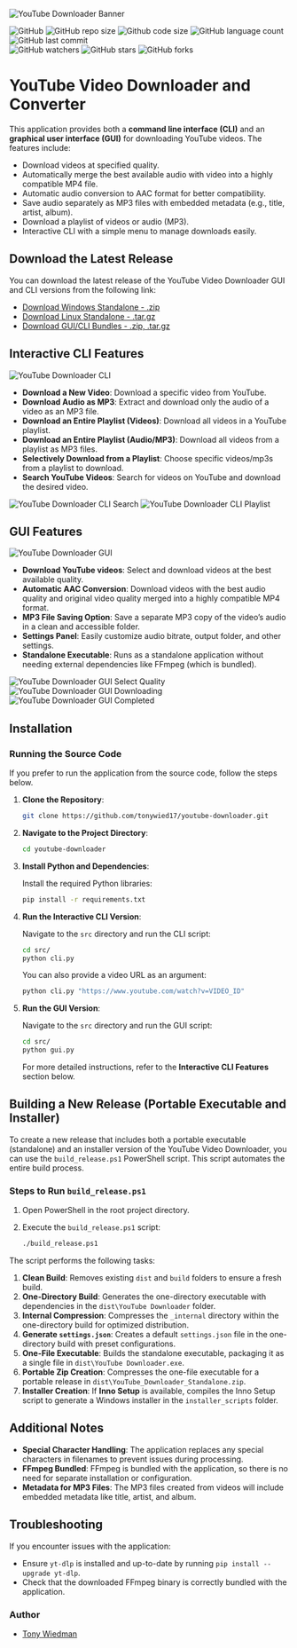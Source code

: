 
![YouTube Downloader Banner](https://raw.githubusercontent.com/tonywied17/youtube-downloader/refs/heads/main/src/media/repo_assets/reademe_logo_new.png)

![GitHub](https://img.shields.io/github/license/tonywied17/bin-scripts?style=for-the-badge)
![GitHub repo size](https://img.shields.io/github/repo-size/tonywied17/youtube-downloader?style=for-the-badge)
![Github code size](https://img.shields.io/github/languages/code-size/tonywied17/youtube-downloader?style=for-the-badge)
![GitHub language count](https://img.shields.io/github/languages/top/tonywied17/youtube-downloader?style=for-the-badge)
![GitHub last commit](https://img.shields.io/github/last-commit/tonywied17/youtube-downloader?style=for-the-badge)
<br />
![GitHub watchers](https://img.shields.io/github/watchers/tonywied17/youtube-downloader?style=flat-square)
![GitHub stars](https://img.shields.io/github/stars/tonywied17/youtube-downloader?style=flat-square)
![GitHub forks](https://img.shields.io/github/forks/tonywied17/bin-scripts?style=flat-square)

# YouTube Video Downloader and Converter

This application provides both a **command line interface (CLI)** and an **graphical user interface (GUI)** for downloading YouTube videos. The features include:

- Download videos at specified quality.
- Automatically merge the best available audio with video into a highly compatible MP4 file.
- Automatic audio conversion to AAC format for better compatibility.
- Save audio separately as MP3 files with embedded metadata (e.g., title, artist, album).
- Download a playlist of videos or audio (MP3).
- Interactive CLI with a simple menu to manage downloads easily. 

## Download the Latest Release

You can download the latest release of the YouTube Video Downloader GUI and CLI versions from the following link:

- [Download Windows Standalone - .zip](https://github.com/tonywied17/youtube-downloader/releases)
- [Download Linux Standalone - .tar.gz](https://github.com/tonywied17/youtube-downloader/releases)
- [Download GUI/CLI Bundles - .zip, .tar.gz](https://github.com/tonywied17/youtube-downloader/releases)

## Interactive CLI Features
![YouTube Downloader CLI](https://raw.githubusercontent.com/tonywied17/youtube-downloader/refs/heads/main/src/media/repo_assets/yt-cli-main-menu.png)
- **Download a New Video**: Download a specific video from YouTube.
- **Download Audio as MP3**: Extract and download only the audio of a video as an MP3 file.
- **Download an Entire Playlist (Videos)**: Download all videos in a YouTube playlist.
- **Download an Entire Playlist (Audio/MP3)**: Download all videos from a playlist as MP3 files.
- **Selectively Download from a Playlist**: Choose specific videos/mp3s from a playlist to download.
- **Search YouTube Videos**: Search for videos on YouTube and download the desired video.

![YouTube Downloader CLI Search](https://raw.githubusercontent.com/tonywied17/youtube-downloader/refs/heads/main/src/media/repo_assets/yt-cli-search.png)
![YouTube Downloader CLI Playlist](https://raw.githubusercontent.com/tonywied17/youtube-downloader/refs/heads/main/src/media/repo_assets/yt-cli-select-playlist.png)


## GUI Features
![YouTube Downloader GUI](https://raw.githubusercontent.com/tonywied17/youtube-downloader/refs/heads/main/src/media/repo_assets/yt-gui-windows.png)
- **Download YouTube videos**: Select and download videos at the best available quality.
- **Automatic AAC Conversion**: Download videos with the best audio quality and original video quality merged into a highly compatible MP4 format.
- **MP3 File Saving Option**: Save a separate MP3 copy of the video’s audio in a clean and accessible folder.
- **Settings Panel**: Easily customize audio bitrate, output folder, and other settings.
- **Standalone Executable**: Runs as a standalone application without needing external dependencies like FFmpeg (which is bundled).

![YouTube Downloader GUI Select Quality](https://raw.githubusercontent.com/tonywied17/youtube-downloader/refs/heads/main/src/media/repo_assets/yt-gui-select-quality.png)
![YouTube Downloader GUI Downloading](https://raw.githubusercontent.com/tonywied17/youtube-downloader/refs/heads/main/src/media/repo_assets/yt-gui-downloading.png)
![YouTube Downloader GUI Completed](https://raw.githubusercontent.com/tonywied17/youtube-downloader/refs/heads/main/src/media/repo_assets/yt-gui-completed.png)

## Installation

### Running the Source Code

If you prefer to run the application from the source code, follow the steps below.

1. **Clone the Repository**:

   ```bash
   git clone https://github.com/tonywied17/youtube-downloader.git
   ```

2. **Navigate to the Project Directory**:

   ```bash
   cd youtube-downloader
   ```

3. **Install Python and Dependencies**:

   Install the required Python libraries:

   ```bash
   pip install -r requirements.txt
   ```

4. **Run the Interactive CLI Version**:

   Navigate to the `src` directory and run the CLI script:

   ```bash
   cd src/
   python cli.py
   ```

   You can also provide a video URL as an argument:

   ```bash
   python cli.py "https://www.youtube.com/watch?v=VIDEO_ID"
   ```

5. **Run the GUI Version**:

   Navigate to the `src` directory and run the GUI script:

   ```bash
   cd src/
   python gui.py
   ```

   For more detailed instructions, refer to the **Interactive CLI Features** section below.

## Building a New Release (Portable Executable and Installer)

To create a new release that includes both a portable executable (standalone) and an installer version of the YouTube Video Downloader, you can use the `build_release.ps1` PowerShell script. This script automates the entire build process.

### Steps to Run `build_release.ps1`

1. Open PowerShell in the root project directory.
2. Execute the `build_release.ps1` script:

   ```bash
   ./build_release.ps1
   ```

The script performs the following tasks:
1. **Clean Build**: Removes existing `dist` and `build` folders to ensure a fresh build.
2. **One-Directory Build**: Generates the one-directory executable with dependencies in the `dist\YouTube Downloader` folder.
3. **Internal Compression**: Compresses the `_internal` directory within the one-directory build for optimized distribution.
4. **Generate `settings.json`**: Creates a default `settings.json` file in the one-directory build with preset configurations.
5. **One-File Executable**: Builds the standalone executable, packaging it as a single file in `dist\YouTube Downloader.exe`.
6. **Portable Zip Creation**: Compresses the one-file executable for a portable release in `dist\YouTube_Downloader_Standalone.zip`.
7. **Installer Creation**: If **Inno Setup** is available, compiles the Inno Setup script to generate a Windows installer in the `installer_scripts` folder.

## Additional Notes

- **Special Character Handling**: The application replaces any special characters in filenames to prevent issues during processing.
- **FFmpeg Bundled**: FFmpeg is bundled with the application, so there is no need for separate installation or configuration.
- **Metadata for MP3 Files**: The MP3 files created from videos will include embedded metadata like title, artist, and album.

## Troubleshooting

If you encounter issues with the application:
- Ensure `yt-dlp` is installed and up-to-date by running `pip install --upgrade yt-dlp`.
- Check that the downloaded FFmpeg binary is correctly bundled with the application.

### Author
- [Tony Wiedman](https://github.com/tonywied17)
